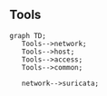 ## Tools
 ```mermaid
graph TD;
    Tools-->network;
    Tools-->host;
    Tools-->access;
    Tools-->common;
    
    network-->suricata;

    
```
